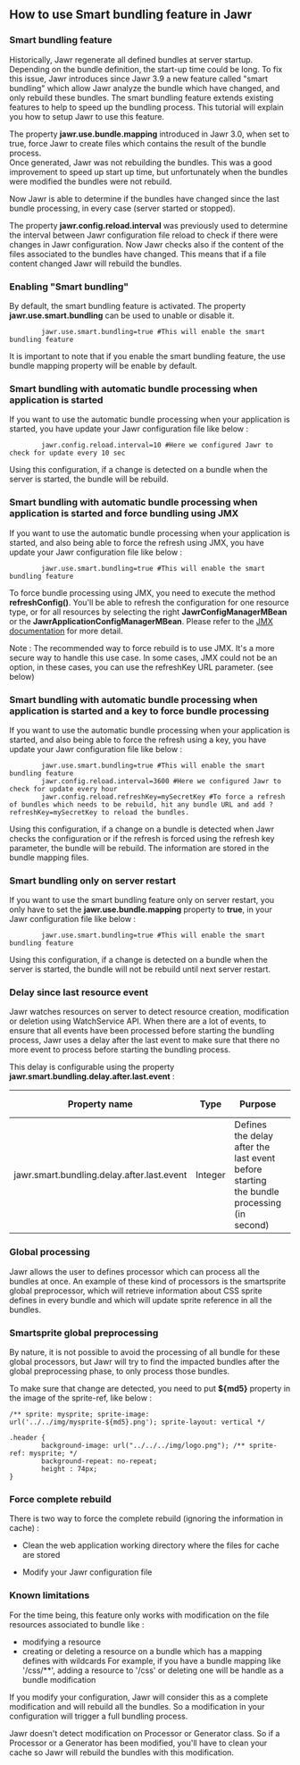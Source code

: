 How to use Smart bundling feature in Jawr
------------

### Smart bundling feature

Historically, Jawr regenerate all defined bundles at server startup.
Depending on the bundle definition, the start-up time could be long. To
fix this issue, Jawr introduces since Jawr 3.9 a new feature called
"smart bundling" which allow Jawr analyze the bundle which have changed,
and only rebuild these bundles. The smart bundling feature extends
existing features to help to speed up the bundling process. This
tutorial will explain you how to setup Jawr to use this feature.

The property **jawr.use.bundle.mapping** introduced in Jawr 3.0, when
set to true, force Jawr to create files which contains the result of the
bundle process.  
Once generated, Jawr was not rebuilding the bundles. This was a good
improvement to speed up start up time, but unfortunately when the
bundles were modified the bundles were not rebuild. 

Now Jawr is able to determine if the bundles have changed since the last
bundle processing, in every case (server started or stopped).

The property **jawr.config.reload.interval** was previously used to
determine the interval between Jawr configuration file reload to check
if there were changes in Jawr configuration. Now Jawr checks also if the
content of the files associated to the bundles have changed. This means
that if a file content changed Jawr will rebuild the bundles.

### Enabling "Smart bundling"

By default, the smart bundling feature is activated. The property
**jawr.use.smart.bundling** can be used to unable or disable it.


            jawr.use.smart.bundling=true #This will enable the smart bundling feature

It is important to note that if you enable the smart bundling feature, the use bundle mapping property will be enable by default.

### Smart bundling with automatic bundle processing when application is started

If you want to use the automatic bundle processing when your application
is started, you have update your Jawr configuration file like below :

            jawr.config.reload.interval=10 #Here we configured Jawr to check for update every 10 sec

Using this configuration, if a change is detected on a bundle when the
server is started, the bundle will be rebuild.


### Smart bundling with automatic bundle processing when application is started and force bundling using JMX

If you want to use the automatic bundle processing when your application
is started, and also being able to force the refresh using JMX, you have
update your Jawr configuration file like below :

            jawr.use.smart.bundling=true #This will enable the smart bundling feature
            

To force bundle processing using JMX, you need to execute the method
**refreshConfig()**. You'll be able to refresh the configuration for one
resource type, or for all resources by selecting the right
**JawrConfigManagerMBean** or the **JawrApplicationConfigManagerMBean**.
Please refer to the [JMX documentation](../docs/jmx_support.html) for
more detail.

Note : The recommended way to force rebuild is to use JMX. It's a more
secure way to handle this use case. In some cases, JMX could not be an
option, in these cases, you can use the refreshKey URL parameter. (see
below)

### Smart bundling with automatic bundle processing when application is started and a key to force bundle processing

If you want to use the automatic bundle processing when your application
is started, and also being able to force the refresh using a key, you
have update your Jawr configuration file like below :

            jawr.use.smart.bundling=true #This will enable the smart bundling feature
            jawr.config.reload.interval=3600 #Here we configured Jawr to check for update every hour
            jawr.config.reload.refreshKey=mySecretKey #To force a refresh of bundles which needs to be rebuild, hit any bundle URL and add ?refreshKey=mySecretKey to reload the bundles.
            

Using this configuration, if a change on a bundle is detected when Jawr
checks the configuration or if the refresh is forced using the refresh
key parameter, the bundle will be rebuild. The information are stored in
the bundle mapping files.

### Smart bundling only on server restart

If you want to use the smart bundling feature only on server restart,
you only have to set the **jawr.use.bundle.mapping** property to
**true**, in your Jawr configuration file like below :


            jawr.use.smart.bundling=true #This will enable the smart bundling feature

Using this configuration, if a change is detected on a bundle when the
server is started, the bundle will not be rebuild until next server
restart.

### Delay since last resource event

Jawr watches resources on server to detect resource creation, modification or deletion using WatchService API.
When there are a lot of events, to ensure that all events have been processed before starting the bundling process, Jawr uses a delay after the last event to make sure that there no more event to process before starting the bundling process.

This delay is configurable using the property **jawr.smart.bundling.delay.after.last.event** :

| **Property name** | **Type** | **Purpose** | **Default value** |
|-------------------|----------|-------------|-------------------|
| jawr.smart.bundling.delay.after.last.event | Integer | Defines the delay after the last event before starting the bundle processing (in second) | 2 |


### Global processing

Jawr allows the user to defines processor which can process all the
bundles at once. An example of these kind of processors is the smartsprite
global preprocessor, which will retrieve information about CSS sprite
defines in every bundle and which will update sprite reference in all the bundles.


### Smartsprite global preprocessing

By nature, it is not possible to avoid the processing of all bundle for
these global processors, but Jawr will try to find the impacted bundles
after the global preprocessing phase, to only process those bundles.

To make sure that change are detected, you need to put **${md5}**
property in the image of the sprite-ref, like below :


            
    /** sprite: mysprite; sprite-image: url('../../img/mysprite-${md5}.png'); sprite-layout: vertical */ 

    .header {
            background-image: url("../../../img/logo.png"); /** sprite-ref: mysprite; */
            background-repeat: no-repeat;
            height : 74px;
    }


### Force complete rebuild

There is two way to force the complete rebuild (ignoring the information in cache) :

 - Clean the web application working directory where the files for cache are stored

 - Modify your Jawr configuration file


### Known limitations

For the time being, this feature only works with modification on the file resources associated to bundle like :
 - modifying a resource
 - creating or deleting a resource on a bundle which has a mapping defines with wildcards
 For example, if you have a bundle mapping like '/css/**', adding a resource to '/css' or deleting one will be handle as a bundle modification
   
If you modify your configuration, Jawr will consider this as a complete modification and will rebuild all the bundles.
So a modification in your configuration will trigger a full bundling process.

Jawr doesn't detect modification on Processor or Generator class. So if a Processor or a Generator has been modified, you'll have to clean your cache so Jawr will rebuild the bundles with this modification.
